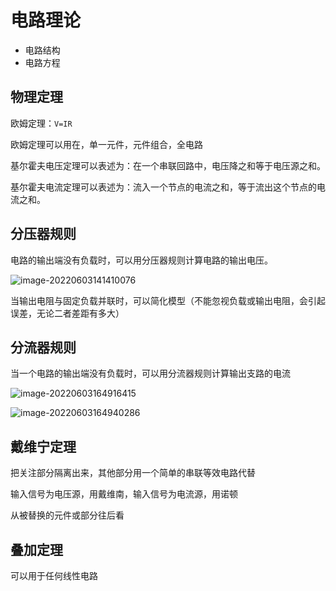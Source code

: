# 电路理论

- 电路结构
- 电路方程

## 物理定理

欧姆定理：`V=IR`

欧姆定理可以用在，单一元件，元件组合，全电路

基尔霍夫电压定理可以表述为：在一个串联回路中，电压降之和等于电压源之和。

基尔霍夫电流定理可以表述为：流入一个节点的电流之和，等于流出这个节点的电流之和。

## 分压器规则

电路的输出端没有负载时，可以用分压器规则计算电路的输出电压。

![image-20220603141410076](https://osmanmd.oss-cn-chengdu.aliyuncs.com/image-20220603141410076.png "分压器模型")

当输出电阻与固定负载并联时，可以简化模型（不能忽视负载或输出电阻，会引起误差，无论二者差距有多大）

## 分流器规则

当一个电路的输出端没有负载时，可以用分流器规则计算输出支路的电流

![image-20220603164916415](https://osmanmd.oss-cn-chengdu.aliyuncs.com/image-20220603164916415.png)

![image-20220603164940286](https://osmanmd.oss-cn-chengdu.aliyuncs.com/image-20220603164940286.png)

## 戴维宁定理

把关注部分隔离出来，其他部分用一个简单的串联等效电路代替

输入信号为电压源，用戴维南，输入信号为电流源，用诺顿

从被替换的元件或部分往后看

## 叠加定理

可以用于任何线性电路

















